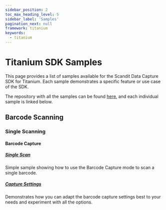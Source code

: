 ```yaml
---
sidebar_position: 2
toc_max_heading_level: 5
sidebar_label: 'Samples'
pagination_next: null
framework: titanium
keywords:
  - titanium
---
```


# Titanium SDK Samples

This page provides a list of samples available for the Scandit Data Capture SDK for Titanium. Each sample demonstrates a specific feature or use case of the SDK.

The repository with all the samples can be found [here](https://github.com/Scandit/datacapture-titamium-samples/tree/main), and each individual sample is linked below.

## Barcode Scanning

### Single Scanning

#### Barcode Capture

##### [Single Scan](https://github.com/Scandit/datacapture-titanium-samples/tree/main/BarcodeCaptureSimpleSample)

Simple sample showing how to use the Barcode Capture mode to scan a single barcode.

##### [Capture Settings](https://github.com/Scandit/datacapture-titanium-samples/tree/main/BarcodeCaptureSettingsSample)

Demonstrates how you can adapt the barcode capture settings best to your needs and experiment with all the options.
